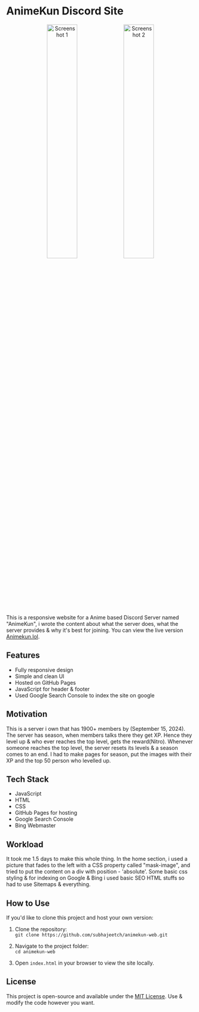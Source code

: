 # AnimeKun Discord Site

<p align="center">
  <img src="https://github.com/user-attachments/assets/940a957a-5f33-4cde-a5d7-e8d464714ceb" alt="Screenshot 1" width="40%" />
  <img src="https://github.com/user-attachments/assets/ffb80c31-33a4-4d51-9607-6cd2751a47cb" alt="Screenshot 2" width="40%" />
</p>

This is a responsive website for a Anime based Discord Server named "AnimeKun", i wrote the content about what the server does, what the server provides & why it's best for joining. You can view the live version [Animekun.lol](https://animekun.lol).

## Features
- Fully responsive design
- Simple and clean UI
- Hosted on GitHub Pages
- JavaScript for header & footer
- Used Google Search Console to index the site on google

## Motivation
This is a server i own that has 1900+ members by (September 15, 2024).
The server has season, when members talks there they get XP. Hence they level up & who ever reaches the top level, gets the reward(Nitro). Whenever someone reaches the top level, the server resets its levels & a season comes to an end. I had to make pages for season, put the images with their XP and the top 50 person who levelled up.

## Tech Stack
- JavaScript
- HTML
- CSS
- GitHub Pages for hosting
- Google Search Console
- Bing Webmaster

## Workload
It took me 1.5 days to make this whole thing.
In the home section, i used a picture that fades to the left with a CSS property called "mask-image", and tried to put the content on a div with position - 'absolute'.
Some basic css styling & for indexing on Google & Bing i used basic SEO HTML stuffs so had to use Sitemaps & everything.

## How to Use
If you'd like to clone this project and host your own version:

1. Clone the repository:  
   `git clone https://github.com/subhajeetch/animekun-web.git`
   
2. Navigate to the project folder:  
   `cd animekun-web `
   
3. Open `index.html` in your browser to view the site locally.

## License
This project is open-source and available under the [MIT License](LICENSE). Use & modify the code however you want.
